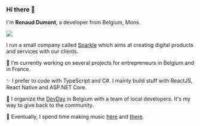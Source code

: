 ### Hi there 👋

I'm **Renaud Dumont**, a developer from Belgium, Mons.

![](https://www.sparkle.tech/images/app/logo.png)

I run a small company called  [Sparkle](https://www.sparkle.tech) which aims at creating digital products and services with our clients. 

🔭 I’m currently working on several projects for entrepreneurs in Belgium and in France.

✨ I prefer to code with TypeScript and C#. I mainly build stuff with ReactJS, React Native and ASP.NET Core.

📣 I organize the [DevDay](https://devday.be) in Belgium with a team of local developers. It's my way to give back to the community.

🎼 Eventually, I spend time making music [here](https://open.spotify.com/artist/0MZQZskQHnEbgCgzJfZu65) and [there](https://soundcloud.com/morzak).


<!--
**mrrenaud/mrrenaud** is a ✨ _special_ ✨ repository because its `README.md` (this file) appears on your GitHub profile.

Here are some ideas to get you started:

- 🔭 I’m currently working on ...
- 🌱 I’m currently learning ...
- 👯 I’m looking to collaborate on ...
- 🤔 I’m looking for help with ...
- 💬 Ask me about ...
- 📫 How to reach me: ...
- 😄 Pronouns: ...
- ⚡ Fun fact: ...
-->
